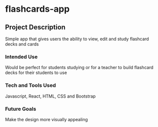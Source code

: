 # flashcards-app

## Project Description
Simple app that gives users the ability to view, edit and study flashcard decks and cards

### Intended Use
Would be perfect for students studying or for a teacher to build flashcard decks for their students to use

### Tech and Tools Used
Javascript, React, HTML, CSS and Bootstrap

### Future Goals
Make the design more visually appealing 
